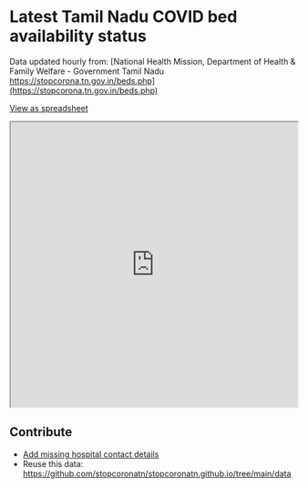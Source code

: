# Latest Tamil Nadu COVID bed availability status

Data updated hourly from: [National Health Mission, Department of Health & Family Welfare - Government Tamil Nadu https://stopcorona.tn.gov.in/beds.php](https://stopcorona.tn.gov.in/beds.php)


[View as spreadsheet](https://docs.google.com/spreadsheets/d/1t75_AfDuf46_aK6RwqUwZGpZV4dv9y0SWaI9pnJRAco/edit#gid=2141296668)
<iframe src="https://docs.google.com/spreadsheets/d/e/2PACX-1vTijQm1kyk2SYrUIucn90qsmhc-y1GuYxiOUBgLZeh1B49bYZ0YYIcrGCO28sAQff_8HCSOA-Z7SV8L/pubhtml?widget=true&amp;headers=false" style="width: 100%;height: 500px;"></iframe>

## Contribute

- [Add missing hospital contact details](https://docs.google.com/spreadsheets/d/1t75_AfDuf46_aK6RwqUwZGpZV4dv9y0SWaI9pnJRAco/edit#gid=2141296668)
- Reuse this data: https://github.com/stopcoronatn/stopcoronatn.github.io/tree/main/data



